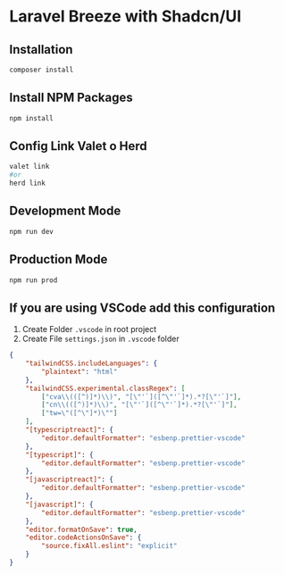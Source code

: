 # Laravel Breeze with Shadcn/UI

## Installation
```bash
composer install
```
## Install NPM Packages
```bash
npm install
```
## Config Link Valet o Herd 
```bash
valet link
#or 
herd link
```

## Development Mode
```bash
npm run dev
```

## Production Mode
```bash
npm run prod
```

## If you are using VSCode add this configuration
1. Create Folder `.vscode` in root project
2. Create File `settings.json` in `.vscode` folder
```json
{
    "tailwindCSS.includeLanguages": {
        "plaintext": "html"
    },
    "tailwindCSS.experimental.classRegex": [
        ["cva\\(([^)]*)\\)", "[\"'`]([^\"'`]*).*?[\"'`]"],
        ["cn\\(([^)]*)\\)", "[\"'`]([^\"'`]*).*?[\"'`]"],
        ["tw=\"([^\"]*)\""]
    ],
    "[typescriptreact]": {
        "editor.defaultFormatter": "esbenp.prettier-vscode"
    },
    "[typescript]": {
        "editor.defaultFormatter": "esbenp.prettier-vscode"
    },
    "[javascriptreact]": {
        "editor.defaultFormatter": "esbenp.prettier-vscode"
    },
    "[javascript]": {
        "editor.defaultFormatter": "esbenp.prettier-vscode"
    },
    "editor.formatOnSave": true,
    "editor.codeActionsOnSave": {
        "source.fixAll.eslint": "explicit"
    }
}
```